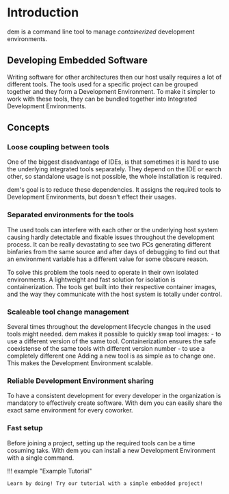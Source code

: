 # Introduction

dem is a command line tool to manage *containerized* development environments.

## Developing Embedded Software

Writing software for other architectures then our host usally requires a lot of different tools.
The tools used for a specific project can be grouped together and they form a Development 
Environment. To make it simpler to work with these tools, they can be bundled together into 
Integrated Development Environments.

## Concepts

### Loose coupling between tools
One of the biggest disadvantage of IDEs, is that sometimes it is hard to use the underlying 
integrated tools separately. They depend on the IDE or earch other, so standalone usage is not 
possible, the whole installation is required. 

dem's goal is to reduce these dependencies. It assigns the required tools to Development 
Environments, but doesn't effect their usages.

### Separated environments for the tools
The used tools can interfere with each other or the underlying host system causing hardly detectable 
and fixable issues throughout the development process. It can be really devastating to see two PCs
generating different binfaries from the same source and after days of debugging to find out that an
environment variable has a different value for some obscure reason. 

To solve this problem the tools need to operate in their own isolated environments. A lightweight 
and fast solution for isolation is containerization. The tools get built into their respective 
container images, and the way they communicate with the host system is totally under control.

### Scaleable tool change management
Several times throughout the development lifecycle changes in the used tools might needed. dem makes
it possible to quickly swap tool images:
    - to use a different version of the same tool. Containerization ensures the safe coexistense of 
    the same tools with different version number
    - to use a completely different one
Adding a new tool is as simple as to change one. This makes the Development Environment scalable.

### Reliable Development Environment sharing
To have a consistent development for every developer in the organization is mandatory to effectively
create software. With dem you can easily share the exact same environment for every coworker.

### Fast setup
Before joining a project, setting up the required tools can be a time cosuming taks. With dem you 
can install a new Development Environment with a single command.


!!! example "Example Tutorial"

    Learn by doing! Try our tutorial with a simple embedded project!